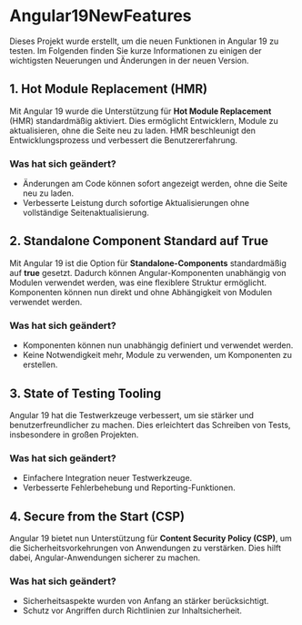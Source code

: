 # Angular19NewFeatures


Dieses Projekt wurde erstellt, um die neuen Funktionen in Angular 19 zu testen. Im Folgenden finden Sie kurze Informationen zu einigen der wichtigsten Neuerungen und Änderungen in der neuen Version.

## 1. Hot Module Replacement (HMR)
Mit Angular 19 wurde die Unterstützung für **Hot Module Replacement** (HMR) standardmäßig aktiviert. Dies ermöglicht Entwicklern, Module zu aktualisieren, ohne die Seite neu zu laden. HMR beschleunigt den Entwicklungsprozess und verbessert die Benutzererfahrung.

### Was hat sich geändert?
- Änderungen am Code können sofort angezeigt werden, ohne die Seite neu zu laden.
- Verbesserte Leistung durch sofortige Aktualisierungen ohne vollständige Seitenaktualisierung.

## 2. Standalone Component Standard auf True
Mit Angular 19 ist die Option für **Standalone-Components** standardmäßig auf **true** gesetzt. Dadurch können Angular-Komponenten unabhängig von Modulen verwendet werden, was eine flexiblere Struktur ermöglicht. Komponenten können nun direkt und ohne Abhängigkeit von Modulen verwendet werden.

### Was hat sich geändert?
- Komponenten können nun unabhängig definiert und verwendet werden.
- Keine Notwendigkeit mehr, Module zu verwenden, um Komponenten zu erstellen.

## 3. State of Testing Tooling
Angular 19 hat die Testwerkzeuge verbessert, um sie stärker und benutzerfreundlicher zu machen. Dies erleichtert das Schreiben von Tests, insbesondere in großen Projekten.

### Was hat sich geändert?
- Einfachere Integration neuer Testwerkzeuge.
- Verbesserte Fehlerbehebung und Reporting-Funktionen.

## 4. Secure from the Start (CSP)
Angular 19 bietet nun Unterstützung für **Content Security Policy (CSP)**, um die Sicherheitsvorkehrungen von Anwendungen zu verstärken. Dies hilft dabei, Angular-Anwendungen sicherer zu machen.

### Was hat sich geändert?
- Sicherheitsaspekte wurden von Anfang an stärker berücksichtigt.
- Schutz vor Angriffen durch Richtlinien zur Inhaltsicherheit.
